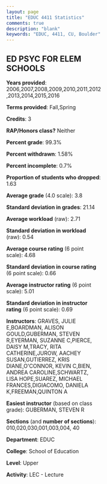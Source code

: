 ```yaml
---
layout: page
title: "EDUC 4411 Statistics"
comments: true
description: "blank"
keywords: "EDUC, 4411, CU, Boulder"
--- 
```

<head>
<script src="https://ajax.googleapis.com/ajax/libs/jquery/2.1.3/jquery.min.js"></script>
<script src="https://dl.dropboxusercontent.com/s/pc42nxpaw1ea4o9/highcharts.js?dl=0"></script>
<!-- <script src="../assets/js/highcharts.js"></script> -->
<style type="text/css">@font-face {
	font-family: "Bebas Neue";
	src: url(https://www.filehosting.org/file/details/544349/BebasNeue%20Regular.otf) format("opentype");
	}
	h1.Bebas { 
		font-family: "Bebas Neue", Verdana, Tahoma;
	}
</style>
</head>
<body>
	<div id="container" style="float: right; width: 45%; height: 88%; margin-left: 2.5%; margin-right: 2.5%;"></div>
	<script language="JavaScript">
		$(document).ready(function() {
		var chart = {type: 'column'};
		var title = {text: 'Grade Distribution'};
		var xAxis = {categories: ['A','B','C','D','F'],crosshair: true};
		var yAxis = {min: 0,title: {text: 'Percentage'}};
		var tooltip = {headerFormat: '<center><b><span style="font-size:20px">{point.key}</span></b></center>',
		               pointFormat: '<td style="padding:0"><b>{point.y:.1f}%</b></td>',
		               footerFormat: '</table>',shared: true,useHTML: true};
		var plotOptions = {column: {pointPadding: 0.0,borderWidth: 0}};  
		var credits = {enabled: false};var series= [{name: 'Percent',data: [86.35,11.2,1.96,0.0,0.49,]}];
		var json = {};
		json.chart = chart;
		json.title = title;
		json.tooltip = tooltip;
		json.xAxis = xAxis;
		json.yAxis = yAxis;  
		json.series = series;
		json.plotOptions = plotOptions;  
		json.credits = credits;
		$('#container').highcharts(json);
	});
	</script>
</body>
			   
## ED PSYC FOR ELEM SCHOOLS

**Years provided**: 2006,2007,2008,2009,2010,2011,2012,2013,2014,2015,2016

**Terms provided**: Fall,Spring

**Credits**: 3

**RAP/Honors class?** Neither

**Percent grade**: 99.3%

**Percent withdrawn**: 1.58%

**Percent incomplete**: 0.7%

**Proportion of students who dropped**: 1.63

**Average grade** (4.0 scale): 3.8

**Standard deviation in grades**: 21.14

**Average workload** (raw): 2.71

**Standard deviation in workload** (raw): 0.54

**Average course rating** (6 point scale): 4.68

**Standard deviation in course rating** (6 point scale): 0.66

**Average instructor rating** (6 point scale): 5.01

**Standard deviation in instructor rating** (6 point scale): 0.69

**Instructors**: GRAVES, JULIE E,BOARDMAN, ALISON GOULD,GUBERMAN, STEVEN R,EYERMAN, SUZANNE C,PIERCE, DAISY M,TRACY, RITA CATHERINE,JUROW, AACHEY SUSAN,GUTIERREZ, KRIS DIANE,O'CONNOR, KEVIN C,BIEN, ANDREA CAROLINE,SCHWARTZ, LISA HOPE,SUAREZ, MICHAEL FRANCES,DIGIACOMO, DANIELA K,FREEMAN,QUINTON A

**Easiest instructor** (based on class grade): GUBERMAN, STEVEN R

**Sections** (and **number of sections**): 010,020,030,001,003,004, 40

**Department**: EDUC

**College**: School of Education

**Level**: Upper

**Activity**: LEC - Lecture